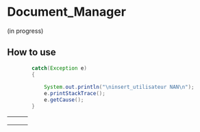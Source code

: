 # Document_Manager
 (in progress)

## How to use

```java
		catch(Exception e)
		{
			
			System.out.println("\ninsert_utilisateur NAN\n");
			e.printStackTrace();
			e.getCause(); 
		}
```

|      |      |      |
| ---- | ---- | ---- |
|      |      |      |
|      |      |      |
|      |      |      |

